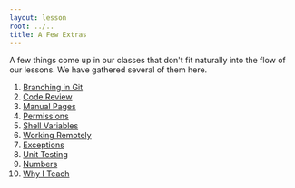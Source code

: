```yaml
---
layout: lesson
root: ../..
title: A Few Extras
---
```

A few things come up in our classes
that don't fit naturally into the flow of our lessons.
We have gathered several of them here.

<div class="toc" markdown="1">

1.  [Branching in Git](01-branching.html)
2.  [Code Review](02-review.html)
3.  [Manual Pages](03-man.html)
4.  [Permissions](04-permissions.html)
5.  [Shell Variables](05-shellvar.html)
6.  [Working Remotely](06-ssh.html)
7.  [Exceptions](07-exceptions.html)
8.  [Unit Testing](08-unit.html)
9.  [Numbers](09-numbers.html)
10. [Why I Teach](10-why.html)

</div>
